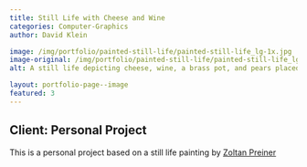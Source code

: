 ```yaml
---
title: Still Life with Cheese and Wine
categories: Computer-Graphics
author: David Klein

image: /img/portfolio/painted-still-life/painted-still-life_lg-1x.jpg
image-original: /img/portfolio/painted-still-life/painted-still-life_lg-1x.jpg
alt: A still life depicting cheese, wine, a brass pot, and pears placed on a rustic wooden table

layout: portfolio-page--image
featured: 3
---
```

## Client: Personal Project
This is a personal project based on a still life painting by [Zoltan Preiner](http://www.westminstergallery.co/zoltan-preiner/)